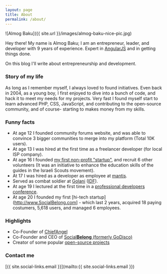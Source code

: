 ```yaml
---
layout: page
title: About
permalink: /about/
---
```


![Almog Baku]({{ site.url }}/images/almog-baku-nice-pic.jpg)

Hey there!
My name is Almog Baku; I am an entrepreneur, leader, and developer with 9 years of experience. Expert in [AngularJS](https://angularjs.org) and in getting things done.

On this blog I'll write about entrepreneurship and development.

### Story of my life

As long as I remember myself, I always loved to found initiatives. Even back in 2004, as a young boy, I first enjoyed to dive into a bunch of code, and hack it to meet my needs for my projects.
Very fast I found myself start to learn advanced PHP, CSS, JavaScript, and contributing to the open-source community, and of course- starting to makes money from my skills.

### Funny facts
 - At age 12 I founded community forums website, and was able to convince 3 bigger communities to merge into my platform (Total 10K users).
 - At age 13 I was hired at the first time as a freelancer developer (for local ISP company).
 - At age 16 I founded [my first non-profit "startup"](http://www.zofim.org.il/magazin_item.asp?item_id=114306200464&troop_id=&past=archive), and recruit 6 other volunteers (It was an initiative to enhance the education skills of the guides in the Israeli Scouts movement).
 - At 17 I was hired as a developer as employee at [mantis](http://www.mantis.co.il).
 - Served as combat soldier at [Golani](http://en.wikipedia.org/wiki/Golani_Brigade) ([IDF](http://www.idf.il/English/)).
 - At age 19 I lectured at the first time in a [professional developers conference](http://www.slideshare.net/AlmogBaku/drupal-javascript-14718275).
 - At age 20 I founded my first [hi-tech startup](http://www.SocialBelong.com] - which last 2 years, acquired 18 paying costumers, 5,618 users, and managed 6 employees.

### Highlights

 - Co-Founder of [ChiefAngel](http://www.ChiefAngel.com)
 - Co-Founder and CEO of [Social**Belong** (formerly GoDisco)](http://www.SocialBelong.com)
 - Creator of some popular [open-source projects](http://github.com/AlmogBaku)

### Contact me

[{{ site.social-links.email }}](mailto:{{ site.social-links.email }})